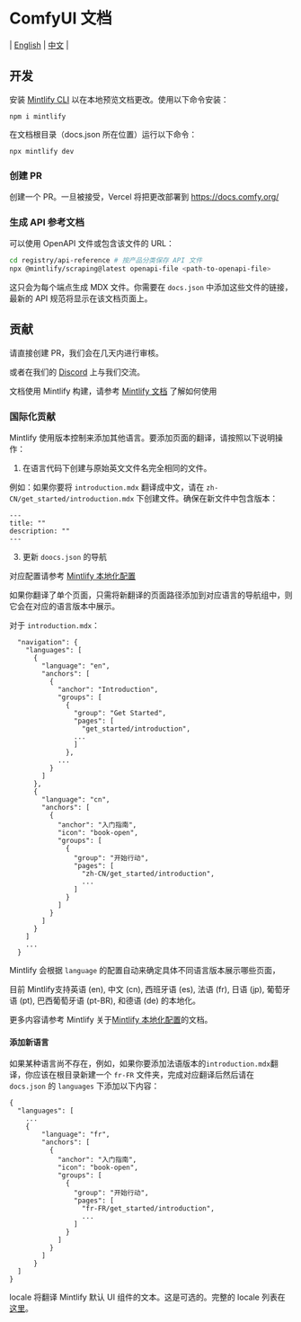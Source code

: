 # ComfyUI 文档

| [English](./README.md) | [中文](./README.zh-CN.md) |

## 开发

安装 [Mintlify CLI](https://www.npmjs.com/package/mintlify) 以在本地预览文档更改。使用以下命令安装：

```
npm i mintlify
```

在文档根目录（docs.json 所在位置）运行以下命令：

```
npx mintlify dev
```

### 创建 PR

创建一个 PR。一旦被接受，Vercel 将把更改部署到 https://docs.comfy.org/

### 生成 API 参考文档

可以使用 OpenAPI 文件或包含该文件的 URL：

```bash
cd registry/api-reference # 按产品分类保存 API 文件
npx @mintlify/scraping@latest openapi-file <path-to-openapi-file>
```

这只会为每个端点生成 MDX 文件。你需要在 `docs.json` 中添加这些文件的链接，最新的 API 规范将显示在该文档页面上。

## 贡献

请直接创建 PR，我们会在几天内进行审核。

或者在我们的 [Discord](https://discord.com/invite/comfyorg) 上与我们交流。

文档使用 Mintlify 构建，请参考 [Mintlify 文档](https://mintlify.com/docs) 了解如何使用

### 国际化贡献

Mintlify 使用版本控制来添加其他语言。要添加页面的翻译，请按照以下说明操作：

1. 在语言代码下创建与原始英文文件名完全相同的文件。

例如：如果你要将 `introduction.mdx` 翻译成中文，请在 `zh-CN/get_started/introduction.mdx` 下创建文件。确保在新文件中包含版本：

```
---
title: ""
description: ""
---
```

3. 更新 `doocs.json` 的导航

对应配置请参考 [Mintlify 本地化配置](https://mintlify.com/docs/navigation/localization)

如果你翻译了单个页面，只需将新翻译的页面路径添加到对应语言的导航组中，则它会在对应的语言版本中展示。

对于 `introduction.mdx`：

```
  "navigation": {
    "languages": [
      {
        "language": "en",
        "anchors": [
          {
            "anchor": "Introduction",
            "groups": [
              {
                "group": "Get Started",
                "pages": [
                  "get_started/introduction",
                ...
                ]
              },
            ...
          }
        ]
      },
      {
        "language": "cn",
        "anchors": [
          {
            "anchor": "入门指南",
            "icon": "book-open",
            "groups": [
              {
                "group": "开始行动",
                "pages": [
                  "zh-CN/get_started/introduction",
                  ...
                ]
              }
            ]
          }
        ]
      }
    ]
    ...
  }
```

Mintlify 会根据 `language` 的配置自动来确定具体不同语言版本展示哪些页面，

目前 Mintlify支持英语 (en), 中文 (cn), 西班牙语 (es), 法语 (fr), 日语 (jp), 葡萄牙语 (pt), 巴西葡萄牙语 (pt-BR), 和德语 (de) 的本地化。

更多内容请参考 Mintlify 关于[Mintlify 本地化配置](https://mintlify.com/docs/navigation/localization)的文档。

#### 添加新语言

如果某种语言尚不存在，例如，如果你要添加法语版本的`introduction.mdx`翻译，你应该在根目录新建一个 `fr-FR` 文件夹，完成对应翻译后然后请在 `docs.json` 的 `languages` 下添加以下内容：

```
{
  "languages": [
    ...
    {
        "language": "fr",
        "anchors": [
          {
            "anchor": "入门指南",
            "icon": "book-open",
            "groups": [
              {
                "group": "开始行动",
                "pages": [
                  "fr-FR/get_started/introduction",
                  ...
                ]
              }
            ]
          }
        ]
      }
  ]
}
```

locale 将翻译 Mintlify 默认 UI 组件的文本。这是可选的。完整的 locale 列表在[这里](https://mintlify.com/docs/settings/global#param-locale)。
